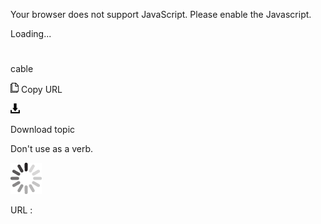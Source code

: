 Your browser does not support JavaScript. Please enable the Javascript.

Loading...

# 

cable

![Copy URL](cable_files/Copy.png)
Copy URL

![Download](cable_files/Download.png)

Download topic

Don't use as a verb. 

![In progress](cable_files/activity-large.gif)

URL :
